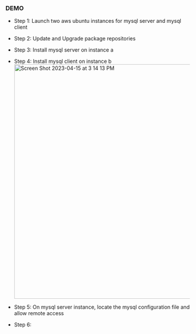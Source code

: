 ### DEMO

- Step 1: Launch two aws ubuntu instances for mysql server and mysql client
- Step 2: Update and Upgrade package repositories
- Step 3: Install mysql server on instance a
- Step 4: Install mysql client on instance b<img width="639" alt="Screen Shot 2023-04-15 at 3 14 13 PM" src="https://user-images.githubusercontent.com/30025376/232234194-41af4b42-306e-45d6-873c-862a2ad746d2.png">

- Step 5: On mysql server instance, locate the mysql configuration file and allow remote access
- Step 6:  

